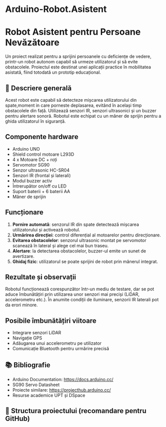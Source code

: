 # Arduino-Robot.Asistent
# Robot Asistent pentru Persoane Nevăzătoare 

Un proiect realizat pentru a sprijini persoanele cu deficiențe de vedere, printr-un robot autonom capabil să urmeze utilizatorul și să evite obstacolele. Proiectul este destinat unei aplicații practice în mobilitatea asistată, fiind totodată un prototip educațional.

## 📌 Descriere generală

Acest robot este capabil să detecteze mișcarea utilizatorului din spate,moment in care porneste deplasarea, evitând în același timp obstacolele din față. Utilizează senzori IR, senzori ultrasonici și un buzzer pentru alertare sonoră. Robotul este echipat cu un mâner de sprijin pentru a ghida utilizatorul în siguranță.

##  Componente hardware

- Arduino UNO
- Shield control motoare L293D
- 4 x Motoare DC + roți
- Servomotor SG90
- Senzor ultrasonic HC-SR04
- Senzori IR (frontal și laterali)
- Modul buzzer activ
- Întrerupător on/off cu LED
- Suport baterii + 6 baterii AA
- Mâner de sprijin

##  Funcționare

1. **Pornire automată**: senzorul IR din spate detectează mișcarea utilizatorului și activează robotul.
2. **Urmărirea direcției**: control diferențial al motoarelor pentru direcționare.
3. **Evitarea obstacolelor**: senzorul ultrasonic montat pe servomotor scanează în lateral și alege cel mai bun traseu.
4. **Alertare**: la detectarea obstacolelor, buzzer-ul emite un sunet de avertizare.
5. **Ghidaj fizic**: utilizatorul se poate sprijini de robot prin mânerul integrat.

## Rezultate și observații

Robotul funcționează corespunzător într-un mediu de testare, dar se pot aduce îmbunătățiri prin utilizarea unor senzori mai preciși (LiDAR, accelerometru etc.). În anumite condiții de iluminare, senzorii IR laterali pot da erori minore.

## Posibile îmbunătățiri viitoare

- Integrare senzori LiDAR
- Navigație GPS
- Adăugarea unui accelerometru pe utilizator
- Comunicație Bluetooth pentru urmărire precisă

## 📚 Bibliografie

- Arduino Documentation: https://docs.arduino.cc/
- SG90 Servo Datasheet
- Proiecte similare: https://projecthub.arduino.cc/
- Resurse academice UPT și DSpace

## 📁 Structura proiectului (recomandare pentru GitHub)

